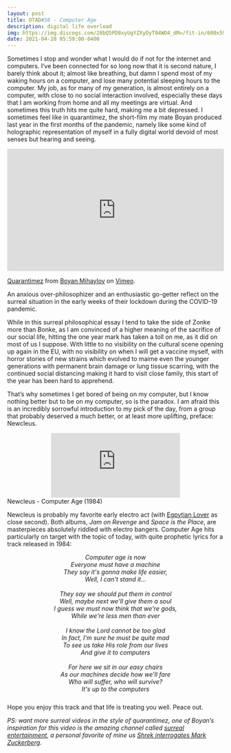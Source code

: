 ```yaml
---
layout: post
title: OTAD#58 - Computer Age
description: digital life overload
img: https://img.discogs.com/28bQ5PD8xyUgYZXyDyT94WO4_dM=/fit-in/600x593/filters:strip_icc():format(jpeg):mode_rgb():quality(90)/discogs-images/R-19696-1390780111-2227.jpeg.jpg
date: 2021-04-20 05:59:00-0400
---
```


Sometimes I stop and wonder what I would do if not for the internet and computers. I’ve been connected for so long now that it is second nature, I barely think about it; almost like breathing, but damn I spend most of my waking hours on a computer, and lose many potential sleeping hours to the computer. My job, as for many of my generation, is almost entirely on a computer, with close to no social interaction involved, especially these days that I am working from home and all my meetings are virtual. And sometimes this truth hits me quite hard, making me a bit depressed. I sometimes feel like in quarantimez, the short-film my mate Boyan produced last year in the first months of the pandemic, namely like some kind of holographic representation of myself in a fully digital world devoid of most senses but hearing and seeing.

<div style="padding:56.25% 0 0 0;position:relative;"><iframe src="https://player.vimeo.com/video/424305255" style="position:absolute;top:0;left:0;width:100%;height:100%;" frameborder="0" allow="autoplay; fullscreen; picture-in-picture" allowfullscreen></iframe></div><script src="https://player.vimeo.com/api/player.js"></script>
<div class="caption">
    <p><a href="https://vimeo.com/424305255">Quarantimez</a> from <a href="https://vimeo.com/directive01">Boyan Mihaylov</a> on <a href="https://vimeo.com">Vimeo</a>.</p>
    <p> An anxious over-philosophizer and an enthusiastic go-getter reflect on the surreal situation in the early weeks of their lockdown during the COVID-19 pandemic.</p>
</div>

While in this surreal philosophical essay I tend to take the side of Zonke more than Bonke, as I am convinced of a higher meaning of the sacrifice of our social life, hitting the one year mark has taken a toll on me, as it did on most of us I suppose. With little to no visibility on the cultural scene opening up again in the EU, with no visibility on when I will get a vaccine myself, with horror stories of new strains which evolved to maime even the younger generations with permanent brain damage or lung tissue scarring, with the continued social distancing making it hard to visit close family, this start of the year has been hard to apprehend.

That’s why sometimes I get bored of being on my computer, but I know nothing better but to be on my computer, so is the paradox. I am afraid this is an incredibly sorrowful introduction to my pick of the day, from a group that probably deserved a much better, or at least more uplifting, preface: Newcleus.

<div class="row">
    <div class="col-sm mt-3 mt-md-0 video" align="center">
        <iframe src="https://www.youtube.com/embed/OJd22xoSTNM" frameborder="0" allow="accelerometer; autoplay; encrypted-media; gyroscope; picture-in-picture" allowfullscreen></iframe>
    </div>
</div>

<div class="caption">
    Newcleus - Computer Age (1984)
</div>

Newcleus is probably my favorite early electro act (with [Egpytian Lover](https://youtu.be/EfTg3ymB4lg) as close second). Both albums, *Jam on Revenge* and *Space is the Place*, are masterpieces absolutely riddled with electro bangers. Computer Age hits particularly on target with the topic of today, with quite prophetic lyrics for a track released in 1984:

<div style="text-align: center; font-style: italic; margin-bottom: 25px">
    Computer age is now <br/>
    Everyone must have a machine <br/>
    They say it's gonna make life easier, <br/>
    Well, I can't stand it… <br/>
    <br/>
    They say we should put them in control <br/>
    Well, maybe next we'll give them a soul <br/>
    I guess we must now think that we're gods, <br/>
    While we're less men than ever <br/>
    <br/>
    I know the Lord cannot be too glad <br/>
    In fact, I'm sure he must be quite mad <br/>
    To see us take His role from our lives <br/>
    And give it to computers <br/>
    <br/>
    For here we sit in our easy chairs <br/>
    As our machines decide how we'll fare <br/>
    Who will suffer, who will survive? <br/>
    It's up to the computers <br/>
</div>

Hope you enjoy this track and that life is treating you well. Peace out.

*PS: want more surreal videos in the style of quarantimez, one of Boyan’s inspiration for this video is the amazing channel called [surreal entertainment](https://www.youtube.com/channel/UCChWvNbRQYQ5fj1Nj3RQu8Q), a personal favorite of mine us [Shrek interrogates Mark Zuckerberg](https://youtu.be/hLANUP4L1yA).*
